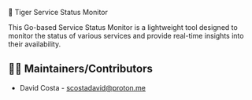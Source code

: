 🐯 Tiger Service Status Monitor

This Go-based Service Status Monitor is a lightweight tool designed to monitor the status of various services and provide real-time insights into their availability.

## 👨‍💻 Maintainers/Contributors

* David Costa - [scostadavid@proton.me](mailto:scostadavid@proton.me)